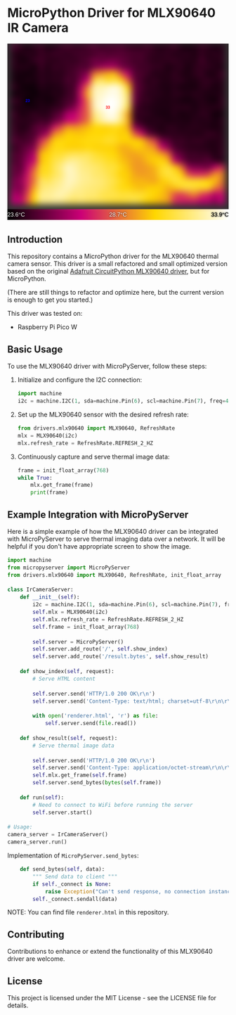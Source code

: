 # MicroPython Driver for MLX90640 IR Camera

![](example.png)

## Introduction

This repository contains a MicroPython driver for the MLX90640 thermal camera sensor. This driver is a small refactored and small optimized version based on the original [Adafruit CircuitPython MLX90640 driver](https://github.com/adafruit/Adafruit_CircuitPython_MLX90640), but for MicroPython.

(There are still things to refactor and optimize here, but the current version is enough to get you started.)

This driver was tested on:

* Raspberry Pi Pico W

## Basic Usage

To use the MLX90640 driver with MicroPyServer, follow these steps:

1. Initialize and configure the I2C connection:
    ```python
    import machine
    i2c = machine.I2C(1, sda=machine.Pin(6), scl=machine.Pin(7), freq=400000)
    ```

2. Set up the MLX90640 sensor with the desired refresh rate:
    ```python
    from drivers.mlx90640 import MLX90640, RefreshRate
    mlx = MLX90640(i2c)
    mlx.refresh_rate = RefreshRate.REFRESH_2_HZ
    ```
3. Continuously capture and serve thermal image data:
    ```python
    frame = init_float_array(768)
    while True:
        mlx.get_frame(frame)
        print(frame)
    ```

## Example Integration with MicroPyServer

Here is a simple example of how the MLX90640 driver can be integrated with MicroPyServer to serve thermal imaging data over a network. It will be helpful if you don't have appropriate screen to show the image.

```python
import machine
from micropyserver import MicroPyServer
from drivers.mlx90640 import MLX90640, RefreshRate, init_float_array

class IrCameraServer:
    def __init__(self):
        i2c = machine.I2C(1, sda=machine.Pin(6), scl=machine.Pin(7), freq=400000)
        self.mlx = MLX90640(i2c)
        self.mlx.refresh_rate = RefreshRate.REFRESH_2_HZ
        self.frame = init_float_array(768)

        self.server = MicroPyServer()
        self.server.add_route('/', self.show_index)
        self.server.add_route('/result.bytes', self.show_result)

    def show_index(self, request):
        # Serve HTML content
        
        self.server.send('HTTP/1.0 200 OK\r\n')
        self.server.send('Content-Type: text/html; charset=utf-8\r\n\r\n')

        with open('renderer.html', 'r') as file:
            self.server.send(file.read())

    def show_result(self, request):
        # Serve thermal image data
        
        self.server.send('HTTP/1.0 200 OK\r\n')
        self.server.send('Content-Type: application/octet-stream\r\n\r\n')
        self.mlx.get_frame(self.frame)
        self.server.send_bytes(bytes(self.frame))

    def run(self):
        # Need to connect to WiFi before running the server
        self.server.start()

# Usage:
camera_server = IrCameraServer()
camera_server.run()
```

Implementation of `MicroPyServer.send_bytes`:
```python    
    def send_bytes(self, data):
        """ Send data to client """
        if self._connect is None:
            raise Exception("Can't send response, no connection instance")
        self._connect.sendall(data)
```

NOTE: You can find file `renderer.html` in this repository.

## Contributing

Contributions to enhance or extend the functionality of this MLX90640 driver are welcome.

## License

This project is licensed under the MIT License - see the LICENSE file for details.